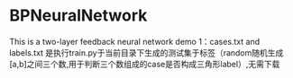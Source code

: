 # BPNeuralNetwork
This is a two-layer feedback neural network demo
1：cases.txt and labels.txt 是执行train.py于当前目录下生成的测试集于标签（random随机生成[a,b]之间三个数,用于判断三个数组成的case是否构成三角形label）,无需下载
